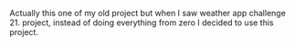 Actually this one of my old project but when I saw weather app challenge 21. project, instead of doing everything from zero I decided to use this project.
